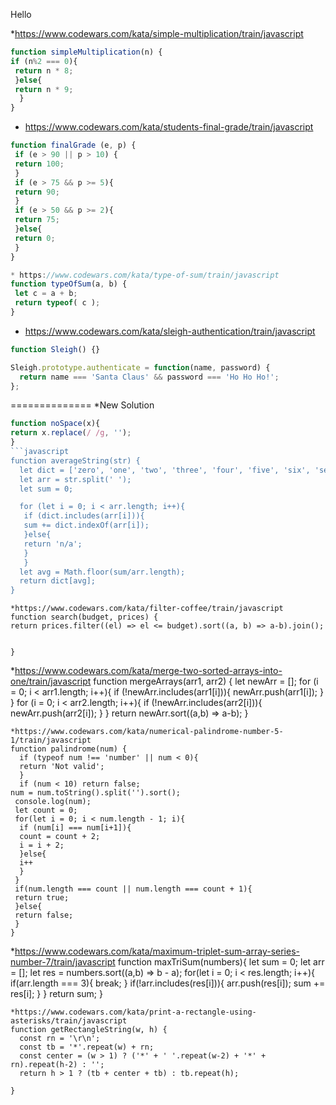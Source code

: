 Hello


*https://www.codewars.com/kata/simple-multiplication/train/javascript
```javascript
function simpleMultiplication(n) {
if (n%2 === 0){
 return n * 8;
 }else{
 return n * 9;
  }
}
```
* https://www.codewars.com/kata/students-final-grade/train/javascript
```javascript
function finalGrade (e, p) {
 if (e > 90 || p > 10) {
 return 100;
 }
 if (e > 75 && p >= 5){
 return 90;
 }
 if (e > 50 && p >= 2){
 return 75;
 }else{
 return 0;
 }
}
```
```javascript
* https://www.codewars.com/kata/type-of-sum/train/javascript
function typeOfSum(a, b) {
 let c = a + b;
 return typeof( c );
}
```
* https://www.codewars.com/kata/sleigh-authentication/train/javascript
```javascript
function Sleigh() {}

Sleigh.prototype.authenticate = function(name, password) {
  return name === 'Santa Claus' && password === 'Ho Ho Ho!';
};
```
==============
*New Solution
```javascript
function noSpace(x){
return x.replace(/ /g, '');
}
```javascript
function averageString(str) {
  let dict = ['zero', 'one', 'two', 'three', 'four', 'five', 'six', 'seven', 'eight', 'nine'];
  let arr = str.split(' ');
  let sum = 0;

  for (let i = 0; i < arr.length; i++){
   if (dict.includes(arr[i])){
   sum += dict.indexOf(arr[i]);
   }else{
   return 'n/a';
   }
   }
  let avg = Math.floor(sum/arr.length);
  return dict[avg];
}
```
```
*https://www.codewars.com/kata/filter-coffee/train/javascript
function search(budget, prices) {
return prices.filter((el) => el <= budget).sort((a, b) => a-b).join();


}
```
*https://www.codewars.com/kata/merge-two-sorted-arrays-into-one/train/javascript
function mergeArrays(arr1, arr2) {
let newArr = [];
for (i = 0; i < arr1.length; i++){
 if (!newArr.includes(arr1[i])){
  newArr.push(arr1[i]);
  }
 }
for (i = 0; i < arr2.length; i++){
 if (!newArr.includes(arr2[i])){
  newArr.push(arr2[i]);
  }
 }
 return newArr.sort((a,b) => a-b);
}
```
*https://www.codewars.com/kata/numerical-palindrome-number-5-1/train/javascript
function palindrome(num) {
  if (typeof num !== 'number' || num < 0){
  return 'Not valid';
  }
  if (num < 10) return false;
num = num.toString().split('').sort();
 console.log(num);
 let count = 0;
 for(let i = 0; i < num.length - 1; i){
  if (num[i] === num[i+1]){
  count = count + 2;
  i = i + 2;
  }else{
  i++
  }
 }
 if(num.length === count || num.length === count + 1){
 return true;
 }else{
 return false;
 }
}
```
*https://www.codewars.com/kata/maximum-triplet-sum-array-series-number-7/train/javascript
function maxTriSum(numbers){
 let sum = 0;
 let arr = [];
 let res = numbers.sort((a,b) => b - a);
 for(let i = 0; i < res.length; i++){
 if(arr.length === 3){
  break;
  }
 if(!arr.includes(res[i])){
   arr.push(res[i]);
   sum += res[i];
   }
 }
 return sum;
}
```
*https://www.codewars.com/kata/print-a-rectangle-using-asterisks/train/javascript
function getRectangleString(w, h) {
  const rn = '\r\n';
  const tb = '*'.repeat(w) + rn;
  const center = (w > 1) ? ('*' + ' '.repeat(w-2) + '*' + rn).repeat(h-2) : '';
  return h > 1 ? (tb + center + tb) : tb.repeat(h);

}
```

